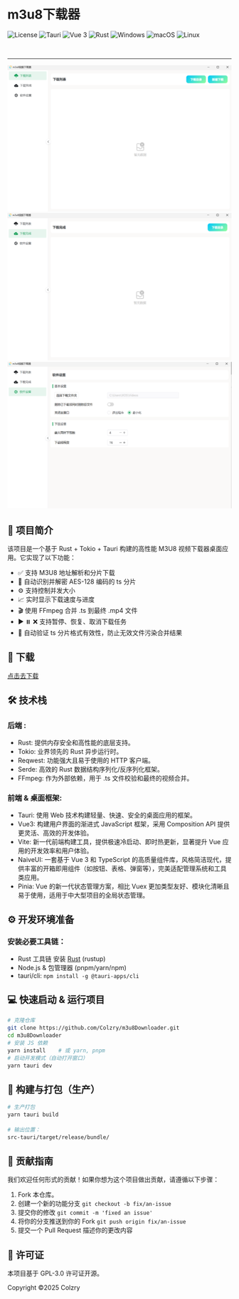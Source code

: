 # m3u8下载器

![License](https://img.shields.io/badge/license-GPL3.0-yellow)
![Tauri](https://img.shields.io/badge/Tauri-2-blue?logo=tauri)
![Vue 3](https://img.shields.io/badge/-Vue%203-4FC08D?logo=vue.js&logoColor=white)
![Rust](https://img.shields.io/badge/-Rust-orange?logo=rust&logoColor=white)
![Windows](https://img.shields.io/badge/-Windows-0078D6?logo=windows&logoColor=white)
![macOS](https://img.shields.io/badge/-macOS-000000?logo=apple&logoColor=white)
![Linux](https://img.shields.io/badge/-Linux-FF4A49?logo=linux&logoColor=white)

<br/>

<hr/>
<img src="asset/1.png">
<img src="asset/2.png">
<img src="asset/3.png">

## 📘 项目简介
该项目是一个基于 Rust + Tokio + Tauri 构建的高性能 M3U8 视频下载器桌面应用。它实现了以下功能：
- ✅ 支持 M3U8 地址解析和分片下载
- 🔐 自动识别并解密 AES-128 编码的 ts 分片
- ⚙️ 支持控制并发大小
- 📈 实时显示下载速度与进度
- 🎬 使用 FFmpeg 合并 .ts 到最终 .mp4 文件
- ▶️ ⏸️ ❌ 支持暂停、恢复、取消下载任务
- 🧪 自动验证 ts 分片格式有效性，防止无效文件污染合并结果

## 🚀 下载
[点击去下载](https://github.com/Colzry/m3u8Downloader/releases)

## 🛠️ 技术栈
### 后端 :

- Rust: 提供内存安全和高性能的底层支持。
- Tokio: 业界领先的 Rust 异步运行时。
- Reqwest: 功能强大且易于使用的 HTTP 客户端。
- Serde: 高效的 Rust 数据结构序列化/反序列化框架。
- FFmpeg: 作为外部依赖，用于 .ts 文件校验和最终的视频合并。

### 前端 & 桌面框架:

- Tauri: 使用 Web 技术构建轻量、快速、安全的桌面应用的框架。
- Vue3: 构建用户界面的渐进式 JavaScript 框架，采用 Composition API 提供更灵活、高效的开发体验。
- Vite: 新一代前端构建工具，提供极速冷启动、即时热更新，显著提升 Vue 应用的开发效率和用户体验。
- NaiveUI: 一套基于 Vue 3 和 TypeScript 的高质量组件库，风格简洁现代，提供丰富的开箱即用组件（如按钮、表格、弹窗等），完美适配管理系统和工具类应用。
- Pinia: Vue 的新一代状态管理方案，相比 Vuex 更加类型友好、模块化清晰且易于使用，适用于中大型项目的全局状态管理。

## ⚙️ 开发环境准备
### 安装必要工具链：
 - Rust 工具链 安装 [Rust](https://www.rust-lang.org/zh-CN/tools/install) (rustup)
- Node.js & 包管理器 (pnpm/yarn/npm)
- tauri/cli:
`npm install -g @tauri-apps/cli`

## 💻 快速启动 & 运行项目
```bash
# 克隆仓库
git clone https://github.com/Colzry/m3u8Downloader.git
cd m3u8Downloader
# 安装 JS 依赖
yarn install    # 或 yarn, pnpm
# 启动开发模式（自动打开窗口）
yarn tauri dev
```

## 🔨 构建与打包（生产）
```bash
# 生产打包
yarn tauri build

# 输出位置：
src-tauri/target/release/bundle/
```


## 🤝 贡献指南
我们欢迎任何形式的贡献！如果你想为这个项目做出贡献，请遵循以下步骤：

1. Fork 本仓库。
2. 创建一个新的功能分支 `git checkout -b fix/an-issue`
3. 提交你的修改 `git commit -m 'fixed an issue'`
4. 将你的分支推送到你的 Fork `git push origin fix/an-issue`
5. 提交一个 Pull Request 描述你的更改内容

## 📄 许可证
本项目基于 GPL-3.0 许可证开源。

Copyright ©️2025 Colzry
